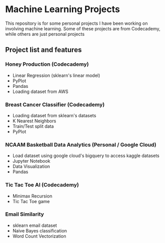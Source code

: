 # Machine Learning Projects

This repository is for some personal projects I have been working on involving machine learning. Some of these projects are from Codecademy, while others are just personal projects

## Project list and features

### Honey Production (Codecademy)
- Linear Regression (sklearn's linear model)
- PyPlot
- Pandas
- Loading dataset from AWS

### Breast Cancer Classifier (Codecademy)
- Loading dataset from sklearn's datasets
- K Nearest Neighbors
- Train/Test split data
- PyPlot

### NCAAM Basketball Data Analytics (Personal / Google Cloud)
- Load dataset using google cloud's bigquery to access kaggle datasets
- Jupyter Notebook
- Data Visualization 
- Pandas

### Tic Tac Toe AI (Codecademy)
- Minimax Recursion 
- Tic Tac Toe game

### Email Similarity
- sklearn email dataset
- Naive Bayes classification
- Word Count Vectorization


